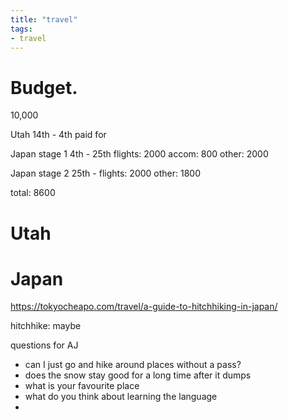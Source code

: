 ```yaml
---
title: "travel"
tags: 
- travel
---
```


# Budget.
10,000

Utah 14th - 4th
paid for

Japan stage 1 4th - 25th
flights: 2000
accom: 800
other: 2000

Japan stage 2 25th - 
flights: 2000
other: 1800

total: 8600

# Utah

# Japan

https://tokyocheapo.com/travel/a-guide-to-hitchhiking-in-japan/

hitchhike: maybe

questions for AJ
- can I just go and hike around places without a pass?
- does the snow stay good for a long time after it dumps
- what is your favourite place
- what do you think about learning the language
- 